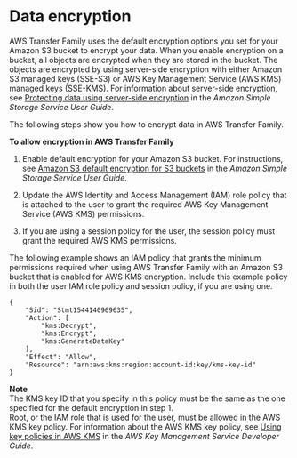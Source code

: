 # Data encryption<a name="encryption-at-rest"></a>

AWS Transfer Family uses the default encryption options you set for your Amazon S3 bucket to encrypt your data\. When you enable encryption on a bucket, all objects are encrypted when they are stored in the bucket\. The objects are encrypted by using server\-side encryption with either Amazon S3 managed keys \(SSE\-S3\) or AWS Key Management Service \(AWS KMS\) managed keys \(SSE\-KMS\)\. For information about server\-side encryption, see [Protecting data using server\-side encryption](https://docs.aws.amazon.com/AmazonS3/latest/dev/serv-side-encryption.html) in the *Amazon Simple Storage Service User Guide*\.

The following steps show you how to encrypt data in AWS Transfer Family\.

**To allow encryption in AWS Transfer Family**

1. Enable default encryption for your Amazon S3 bucket\. For instructions, see [Amazon S3 default encryption for S3 buckets](https://docs.aws.amazon.com/AmazonS3/latest/dev/bucket-encryption.html) in the *Amazon Simple Storage Service User Guide*\.

1. Update the AWS Identity and Access Management \(IAM\) role policy that is attached to the user to grant the required AWS Key Management Service \(AWS KMS\) permissions\.

1. If you are using a session policy for the user, the session policy must grant the required AWS KMS permissions\.

The following example shows an IAM policy that grants the minimum permissions required when using AWS Transfer Family with an Amazon S3 bucket that is enabled for AWS KMS encryption\. Include this example policy in both the user IAM role policy and session policy, if you are using one\.

```
{
	"Sid": "Stmt1544140969635",
	"Action": [
		"kms:Decrypt",
		"kms:Encrypt",
		"kms:GenerateDataKey"
	],
	"Effect": "Allow",
	"Resource": "arn:aws:kms:region:account-id:key/kms-key-id"
}
```

**Note**  
The KMS key ID that you specify in this policy must be the same as the one specified for the default encryption in step 1\.  
Root, or the IAM role that is used for the user, must be allowed in the AWS KMS key policy\. For information about the AWS KMS key policy, see [Using key policies in AWS KMS](https://docs.aws.amazon.com/kms/latest/developerguide/key-policies.html) in the *AWS Key Management Service Developer Guide*\.